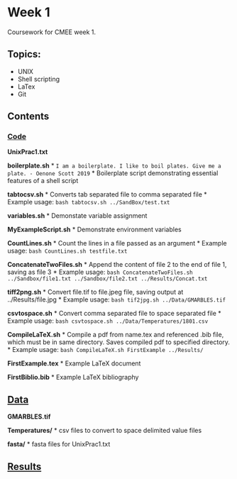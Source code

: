 # Week 1
Coursework for CMEE week 1.
## Topics:
* UNIX
* Shell scripting
* LaTex
* Git
## Contents
### [Code](https://github.com/SamT123/CMEECoursework/tree/master/Week2/Code)
**UnixPrac1.txt**

**boilerplate.sh**
	* `I am a boilerplate. I like to boil plates. Give me a plate. - Oenone Scott 2019`
	* Boilerplate script demonstrating essential features of a shell script

**tabtocsv.sh**
	* Converts tab separated file to comma separated file
	* Example usage:
	`bash tabtocsv.sh ../SandBox/test.txt`

**variables.sh**
	* Demonstate variable assignment

**MyExampleScript.sh**
	* Demonstrate environment variables

**CountLines.sh**
	* Count the lines in a file passed as an argument
	* Example usage:
	`bash CountLines.sh testfile.txt`

**ConcatenateTwoFiles.sh**
	* Append the content of file 2 to the end of file 1, saving as file 3
	* Example usage:
	`bash ConcatenateTwoFiles.sh ../Sandbox/file1.txt ../Sandbox/file2.txt ../Results/Concat.txt`

**tiff2png.sh**
	* Convert file.tif  to file.jpeg file, saving output at ../Results/file.jpg
	* Example usage:
	`bash tif2jpg.sh ../Data/GMARBLES.tif`

**csvtospace.sh**
	* Convert comma separated file to space separated file
	* Example usage:
	`bash csvtospace.sh ../Data/Temperatures/1801.csv`

**CompileLaTeX.sh**
	* Compile a pdf from name.tex and referenced .bib file, which must be in same directory. Saves compiled pdf to specified directory.
	* Example usage:
	`bash CompileLaTeX.sh FirstExample ../Results/`

**FirstExample.tex**
	* Example LaTeX document

**FirstBiblio.bib**
	* Example LaTeX bibliography

## [Data](https://github.com/SamT123/CMEECoursework/tree/master/Week2/Data)

**GMARBLES.tif**

**Temperatures/**
	* csv files to convert to space delimited value files

**fasta/**
	* fasta files for UnixPrac1.txt

## [Results](https://github.com/SamT123/CMEECoursework/tree/master/Week2/Results)
